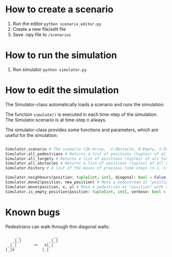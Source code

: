 # How to create a scenario
1. Run the editor `python scenario_editor.py`
2. Create a new file/edit file
3. Save .npy file to `/scenarios`

# How to run the simulation
1. Run simulator `python simulator.py`

# How to edit the simulation
The Simulator-class automatically loads a scenario and runs the simulation.

The function `simulate()` is executed in each time-step of the simulation. The Simulator.scenario is at time-step n always.


The simulator-class provides some functions and parameters, which are useful for the simulation:
```python

Simulator.scenario # The scenario (2D-Array, -1:Obstacle, 0:Empty, 1:Pedestrian, 2:Target) (n)
Simulator.all_pedestrians # Returns a list of positions (tuples) of all pedestrians
Simulator.all_targets # Returns a list of positions (tuples) of all targets
Simulator.all_obstacles # Returns a list of positions (tuples) of all obstacles
Simulator.history # A list of the moves of previous time-steps (n-1, n-2, ...) maximum: 10: [ [[[1,1],[1,2]], [[2,1],[2,2]], ...], [[[1,0],[1,1]], [[2,0],[2,1]], ...], ...] 

Simulator.neighbours(position: tuple[int, int], diagonal: bool = False) # returns a list of the positions (tuples) of empty (or target) neighbouring fields to "position"
Simulator.move2(position, new_position) # Move a üedestroam at "position" to "new_position" (new position must be empty or target)
Simulator.move(position, x, y) # Move a pedestrian at "position" with x and y offsets (new position must be empty or target)
Simulator.is_empty_position(position: tuple[int, int], verbose: bool = False) # Returns true if position is empty or a target
```


# Known bugs

Pedestrians can walk through thin diagonal walls:
```
     __              __         
   _|_|            _|_|         
 _|_|       ->   x|_|        
|_|x            |_|             


```